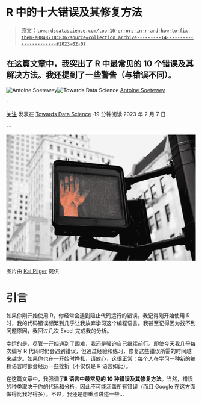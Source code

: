 # R 中的十大错误及其修复方法

> 原文：[`towardsdatascience.com/top-10-errors-in-r-and-how-to-fix-them-e8848718c836?source=collection_archive---------14-----------------------#2023-02-07`](https://towardsdatascience.com/top-10-errors-in-r-and-how-to-fix-them-e8848718c836?source=collection_archive---------14-----------------------#2023-02-07)

## 在这篇文章中，我突出了 R 中最常见的 10 个错误及其解决方法。我还提到了一些警告（与错误不同）。

[](https://antoinesoetewey.medium.com/?source=post_page-----e8848718c836--------------------------------)![Antoine Soetewey](https://antoinesoetewey.medium.com/?source=post_page-----e8848718c836--------------------------------)[](https://towardsdatascience.com/?source=post_page-----e8848718c836--------------------------------)![Towards Data Science](https://towardsdatascience.com/?source=post_page-----e8848718c836--------------------------------) [Antoine Soetewey](https://antoinesoetewey.medium.com/?source=post_page-----e8848718c836--------------------------------)

·

[关注](https://medium.com/m/signin?actionUrl=https%3A%2F%2Fmedium.com%2F_%2Fsubscribe%2Fuser%2Fca32a96e6dc7&operation=register&redirect=https%3A%2F%2Ftowardsdatascience.com%2Ftop-10-errors-in-r-and-how-to-fix-them-e8848718c836&user=Antoine+Soetewey&userId=ca32a96e6dc7&source=post_page-ca32a96e6dc7----e8848718c836---------------------post_header-----------) 发表在 [Towards Data Science](https://towardsdatascience.com/?source=post_page-----e8848718c836--------------------------------) ·19 分钟阅读·2023 年 2 月 7 日

--

[](https://medium.com/m/signin?actionUrl=https%3A%2F%2Fmedium.com%2F_%2Fbookmark%2Fp%2Fe8848718c836&operation=register&redirect=https%3A%2F%2Ftowardsdatascience.com%2Ftop-10-errors-in-r-and-how-to-fix-them-e8848718c836&source=-----e8848718c836---------------------bookmark_footer-----------)![](img/4de29e9b3b38890b3f696b925355bfba.png)

图片由 [Kai Pilger](https://unsplash.com/@kaip?utm_source=medium&utm_medium=referral) 提供

# 引言

如果你刚开始使用 R，你经常会遇到阻止代码运行的错误。我记得刚开始使用 R 时，我的代码错误频繁到几乎让我放弃学习这个编程语言。我甚至记得因为找不到问题原因，我回过几次 Excel 完成我的分析。

幸运的是，尽管一开始遇到了困难，我还是强迫自己继续前行。即使今天我几乎每次编写 R 代码时仍会遇到错误，但通过经验和练习，修复这些错误所需的时间越来越少。如果你也在一开始时挣扎，请放心，这很正常：每个人在学习一种新的编程语言时都会经历一些挫折（不仅仅是 R 语言如此）。

在这篇文章中，我强调了**R 语言中最常见的 10 种错误及其修复方法**。当然，错误的种类取决于你的代码和分析，因此不可能涵盖所有错误（而且 Google 在这方面做得比我好得多）。不过，我还是想重点讲述一些…
